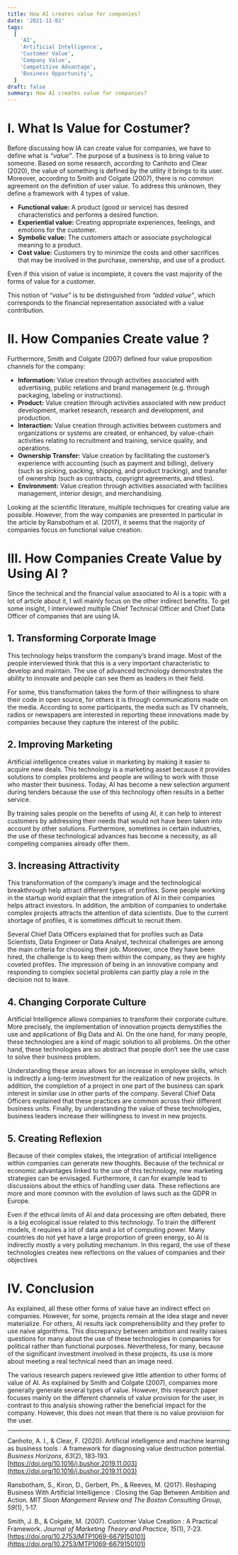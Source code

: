 ```yaml
---
title: How AI creates value for companies?
date: '2021-11-01'
tags:
  [
    'AI',
    'Artificial Intelligence',
    'Customer Value',
    'Company Value',
    'Competitive Advantage',
    'Business Opportunity',
  ]
draft: false
summary: How AI creates value for companies?
---
```


# I. What Is Value for Costumer?

Before discussing how IA can create value for companies, we have to define what is _“value”_. The purpose of a business is to bring value to someone. Based on some research, according to Canhoto and Clear (2020), the value of something is defined by the utility it brings to its user. Moreover, according to Smith and Colgate (2007), there is no common agreement on the definition of user value. To address this unknown, they define a framework with 4 types of value.

- **Functional value:** A product (good or service) has desired characteristics and performs a desired function.
- **Experiential value:** Creating appropriate experiences, feelings, and emotions for the customer.
- **Symbolic value:** The customers attach or associate psychological meaning to a product.
- **Cost value:** Customers try to minimize the costs and other sacrifices that may be involved in the purchase, ownership, and use of a product.

Even if this vision of value is incomplete, it covers the vast majority of the forms of value for a customer.

This notion of _“value”_ is to be distinguished from _“added value”_, which corresponds to the financial representation associated with a value contribution.

# II. How Companies Create value ?

Furthermore, Smith and Colgate (2007) defined four value proposition channels for the company:

- **Information:** Value creation through activities associated with advertising, public relations and brand management (e.g. through packaging, labeling or instructions).
- **Product:** Value creation through activities associated with new product development, market research, research and development, and production.
- **Interaction:** Value creation through activities between customers and organizations or systems are created, or enhanced, by value-chain activities relating to recruitment and training, service quality, and operations.
- **Ownership Transfer:** Value creation by facilitating the customer’s experience with accounting (such as payment and billing), delivery (such as picking, packing, shipping, and product tracking), and transfer of ownership (such as contracts, copyright agreements, and titles).
- **Environment:** Value creation through activities associated with facilities management, interior design, and merchandising.

Looking at the scientific literature, multiple techniques for creating value are possible. However, from the way companies are presented in particular in the article by Ransbotham et al. (2017), it seems that the majority of companies focus on functional value creation.

# III. How Companies Create Value by Using AI ?

Since the technical and the financial value associated to AI is a topic with a lot of article about it, I will mainly focus on the other indirect benefits. To get some insight, I interviewed multiple Chief Technical Officer and Chief Data Officer of companies that are using IA.

## 1\. Transforming Corporate Image

This technology helps transform the company’s brand image. Most of the people interviewed think that this is a very important characteristic to develop and maintain. The use of advanced technology demonstrates the ability to innovate and people can see them as leaders in their field.

For some, this transformation takes the form of their willingness to share their code in open source, for others it is through communications made on the media. According to some participants, the media such as TV channels, radios or newspapers are interested in reporting these innovations made by companies because they capture the interest of the public.

## 2\. Improving Marketing

Artificial intelligence creates value in marketing by making it easier to acquire new deals. This technology is a marketing asset because it provides solutions to complex problems and people are willing to work with those who master their business. Today, AI has become a new selection argument during tenders because the use of this technology often results in a better service.

By training sales people on the benefits of using AI, it can help to interest customers by addressing their needs that would not have been taken into account by other solutions. Furthermore, sometimes in certain industries, the use of these technological advances has become a necessity, as all competing companies already offer them.

## 3\. Increasing Attractivity

This transformation of the company’s image and the technological breakthrough help attract different types of profiles. Some people working in the startup world explain that the integration of AI in their companies helps attract investors. In addition, the ambition of companies to undertake complex projects attracts the attention of data scientists. Due to the current shortage of profiles, it is sometimes difficult to recruit them.

Several Chief Data Officers explained that for profiles such as Data Scientists, Data Engineer or Data Analyst, technical challenges are among the main criteria for choosing their job. Moreover, once they have been hired, the challenge is to keep them within the company, as they are highly coveted profiles. The impression of being in an innovative company and responding to complex societal problems can partly play a role in the decision not to leave.

## 4\. Changing Corporate Culture

Artificial Intelligence allows companies to transform their corporate culture. More precisely, the implementation of innovation projects demystifies the use and applications of Big Data and AI. On the one hand, for many people, these technologies are a kind of magic solution to all problems. On the other hand, these technologies are so abstract that people don’t see the use case to solve their business problem.

Understanding these areas allows for an increase in employee skills, which is indirectly a long-term investment for the realization of new projects. In addition, the completion of a project in one part of the business can spark interest in similar use in other parts of the company. Several Chief Data Officers explained that these practices are common across their different business units. Finally, by understanding the value of these technologies, business leaders increase their willingness to invest in new projects.

## 5\. Creating Reflexion

Because of their complex stakes, the integration of artificial intelligence within companies can generate new thoughts. Because of the technical or economic advantages linked to the use of this technology, new marketing strategies can be envisaged. Furthermore, it can for example lead to discussions about the ethics of handling user data. These reflections are more and more common with the evolution of laws such as the GDPR in Europe.

Even if the ethical limits of AI and data processing are often debated, there is a big ecological issue related to this technology. To train the different models, it requires a lot of data and a lot of computing power. Many countries do not yet have a large proportion of green energy, so AI is indirectly mostly a very polluting mechanism. In this regard, the use of these technologies creates new reflections on the values of companies and their objectives

# IV. Conclusion

As explained, all these other forms of value have an indirect effect on companies. However, for some, projects remain at the idea stage and never materialize. For others, AI results lack comprehensibility and they prefer to use naive algorithms. This discrepancy between ambition and reality raises questions for many about the use of these technologies in companies for political rather than functional purposes. Nevertheless, for many, because of the significant investment involved in these projects, its use is more about meeting a real technical need than an image need.

The various research papers reviewed give little attention to other forms of value of AI. As explained by Smith and Colgate (2007), companies more generally generate several types of value. However, this research paper focuses mainly on the different channels of value provision for the user, in contrast to this analysis showing rather the beneficial impact for the company. However, this does not mean that there is no value provision for the user.

---

Canhoto, A. I., & Clear, F. (2020). Artificial intelligence and machine learning as business tools : A framework for diagnosing value destruction potential. _Business Horizons_, _63_(2), 183‑193. [https://doi.org/10.1016/j.bushor.2019.11.003](https://doi.org/10.1016/j.bushor.2019.11.003)

Ransbotham, S., Kiron, D., Gerbert, Ph., & Reeves, M. (2017). Reshaping Business With Artificial Intelligence : Closing the Gap Between Ambition and Action. _MIT Sloan Mangement Review and The Boston Consulting Group_, _59_(1), 1‑17.

Smith, J. B., & Colgate, M. (2007). Customer Value Creation : A Practical Framework. _Journal of Marketing Theory and Practice_, _15_(1), 7‑23. [https://doi.org/10.2753/MTP1069-6679150101](https://doi.org/10.2753/MTP1069-6679150101)
